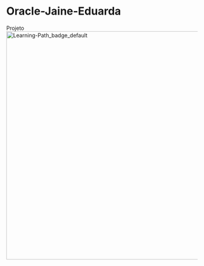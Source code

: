 # Oracle-Jaine-Eduarda
Projeto
<img width="600" height="600" alt="Learning-Path_badge_default" src="https://github.com/user-attachments/assets/2bb8133f-8ec4-41fd-bb83-a12a61d9c8f0" />
